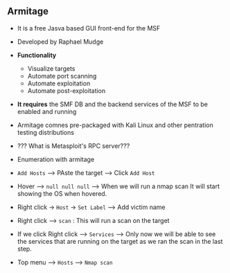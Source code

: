 ## Armitage
* It is a free Jasva based GUI front-end for the MSF
* Developed by Raphael Mudge
* **Functionality**
  * Visualize targets
  * Automate port scanning
  * Automate exploitation
  * Automate post-exploitation
 
* **It requires** the SMF DB and the backend services of the MSF to be enabled and running
* Armitage comnes pre-packaged with Kali Linux and other pentration testing distributions
* ??? What is Metasploit's RPC server???

* Enumeration with armitage
* `Add Hosts` --> PAste the target --> Click `Add Host`
* Hover --> `null null null` --> When we will run a nmap scan It will start showing the OS when hovered.
* Right click -> `Host` -> `Set Label` --> Add victim name
* Right click --> `scan` : This will run a scan on the target
* If we click Right click --> `Services` --> Only now we will be able to see the services that are running on the target as we ran the scan in the last step.
* Top menu --> `Hosts` --> `Nmap scan`
